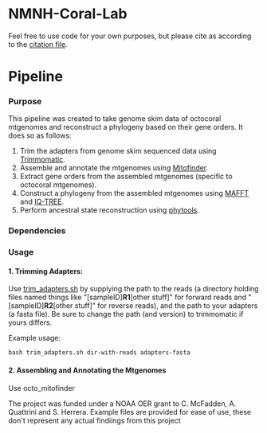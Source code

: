 # NMNH-Coral-Lab

Feel free to use code for your own purposes, but please cite as according to the [citation file](CITATION.cff).

# Pipeline

### Purpose

This pipeline was created to take genome skim data of octocoral mtgenomes and reconstruct a phylogeny based on their gene orders. It does so as follows:

1. Trim the adapters from genome skim sequenced data using [Trimmomatic](http://www.usadellab.org/cms/?page=trimmomatic).
2. Assemble and annotate the mtgenomes using [Mitofinder](https://github.com/RemiAllio/MitoFinder#submission-with-tbl2asn).
3. Extract gene orders from the assembled mtgenomes (specific to octocoral mtgenomes).
4. Construct a phylogeny from the assembled mtgenomes using [MAFFT](https://mafft.cbrc.jp/alignment/software/) and [IQ-TREE](http://www.iqtree.org).
5. Perform ancestral state reconstruction using [phytools](https://github.com/liamrevell/phytools).

### Dependencies

### Usage

#### 1. Trimming Adapters:

Use [trim_adapters.sh](trim_adapters.sh) by supplying the path to the reads (a directory holding files named things like "[sampleID]**R1**[other stuff]" for forward reads and "[sampleID]**R2**[other stuff]" for reverse reads), and the path to your adapters (a fasta file).
Be sure to change the path (and version) to trimmomatic if yours differs.

Example usage: 
```
bash trim_adapters.sh dir-with-reads adapters-fasta
```

#### 2. Assembling and Annotating the Mtgenomes

Use octo_mitofinder





















The project was funded under a NOAA OER grant to C. McFadden, A. Quattrini and S. Herrera.
Example files are provided for ease of use, these don't represent any actual findiings from this project



